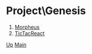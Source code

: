 # Project\Genesis

1. [Morpheus](001_morpheus/index.md)
2. [TicTacReact](002_tic_tac_react/index.md)

[Up](../index.md)
[Main](../../../index.md)
